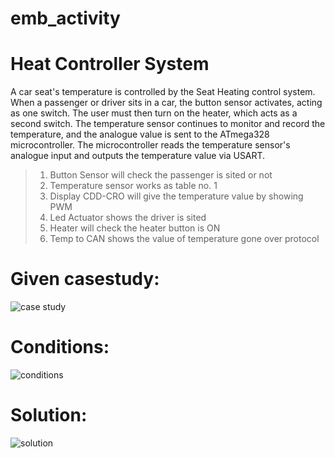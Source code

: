 # emb_activity

# Heat Controller System


A car seat's temperature is controlled by the Seat Heating control system. When a passenger or driver sits in a car, the button sensor activates, acting as one switch. The user must then turn on the heater, which acts as a second switch. The temperature sensor continues to monitor and record the temperature, and the analogue value is sent to the ATmega328 microcontroller. The microcontroller reads the temperature sensor's analogue input and outputs the temperature value via USART.

>1. Button Sensor will check the passenger is sited or not
>2. Temperature sensor works as table no. 1
>3. Display CDD-CRO will give the temperature value by showing PWM
>4. Led Actuator shows the driver is sited 
>5. Heater will check the heater button is ON
>6. Temp to CAN shows the value of temperature gone over protocol

# Given casestudy:
![case study](https://github.com/KAUSI110799/emb_activity/blob/462a986c4c9de1359c6144b214e39ef2dc2b597c/IMAGES%20AND%20RESULTS/casestudy.JPG)

# Conditions:
![conditions](https://github.com/KAUSI110799/emb_activity/blob/d4758c90c08c1787f5fad8100d7228a34a0e3614/IMAGES%20AND%20RESULTS/tabulation.JPG)


# Solution:
![solution](https://github.com/KAUSI110799/emb_activity/blob/7017a78be6161bd86ea227c71399ecd580fdfaf1/IMAGES%20AND%20RESULTS/Screenshot%20(59).png)



